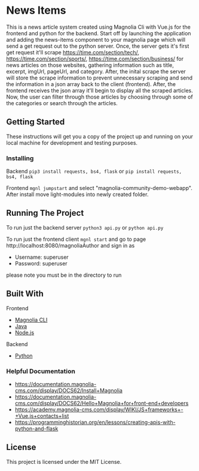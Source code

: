 # News Items

This is a news article system created using Magnolia Cli with Vue.js for the frontend and python for the backend. Start off by launching the application and adding the news-items component to your magnolia page which will send a get request out to the python server. Once, the server gets it's first get request it'll scrape https://time.com/section/tech/, https://time.com/section/sports/, https://time.com/section/business/ for news articles on those websites, gathering information such as title, excerpt, imgUrl, pageUrl, and category. After, the inital scrape the server will store the scrape information to prevent unnecessary scraping and send the information in a json array back to the client (frontend). After, the frontend receives the json array it'll begin to display all the scraped articles. Now, the user can filter through those articles by choosing through some of the categories or search through the articles. 

## Getting Started

These instructions will get you a copy of the project up and running on your local machine for development and testing purposes.

### Installing

Backend
```pip3 install requests, bs4, flask```
or
```pip install requests, bs4, flask```

Frontend
```mgnl jumpstart``` and select "magnolia-community-demo-webapp". After install move light-modules into newly created folder. 

## Running The Project

To run just the backend server
```python3 api.py``` 
or 
```python api.py```

To run just the frontend client 
```mgnl start```
and go to page http://localhost:8080/magnoliaAuthor and sign in as
* Username: superuser
* Password: superuser

please note you must be in the directory to run

## Built With

Frontend
* [Magnolia CLI](https://documentation.magnolia-cms.com/display/DOCS62/Magnolia+CLI)
* [Java](https://www.java.com/inc/BrowserRedirect1.jsp?locale=en)
* [Node.js](https://nodejs.org/en/)

Backend
* [Python](https://www.python.org/downloads/release/python-385/)

### Helpful Documentation
* https://documentation.magnolia-cms.com/display/DOCS62/Install+Magnolia
* https://documentation.magnolia-cms.com/display/DOCS62/Hello+Magnolia+for+front-end+developers
* https://academy.magnolia-cms.com/display/WIKI/JS+frameworks+-+Vue.js+contacts+list
* https://programminghistorian.org/en/lessons/creating-apis-with-python-and-flask

## License

This project is licensed under the MIT License.
